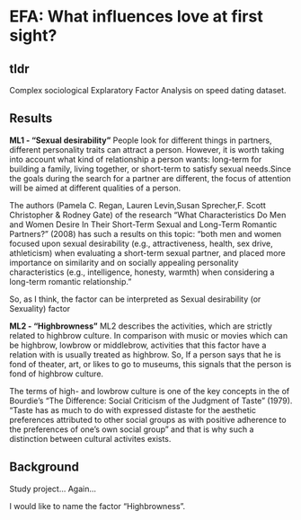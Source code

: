 # EFA: What influences love at first sight?
## tldr
Complex sociological Explaratory Factor Analysis on speed dating dataset. 

## Results 

**ML1 - “Sexual desirability”**
People look for different things in partners, different personality traits can attract a person. However, it is worth taking into account what kind of relationship a person wants: long-term for building a family, living together, or short-term to satisfy sexual needs.Since the goals during the search for a partner are different, the focus of attention will be aimed at different qualities of a person.

The authors (Pamela C. Regan, Lauren Levin,Susan Sprecher,F. Scott Christopher & Rodney Gate) of the research “What Characteristics Do Men and Women Desire In Their Short-Term Sexual and Long-Term Romantic Partners?” (2008) has such a results on this topic: “both men and women focused upon sexual desirability (e.g., attractiveness, health, sex drive, athleticism) when evaluating a short-term sexual partner, and placed more importance on similarity and on socially appealing personality characteristics (e.g., intelligence, honesty, warmth) when considering a long-term romantic relationship.”

So, as I think, the factor can be interpreted as Sexual desirability (or Sexuality) factor

**ML2 - “Highbrowness”**
ML2 describes the activities, which are strictly related to highbrow culture. In comparison with music or movies which can be highbrow, lowbrow or middlebrow, activities that this factor have a relation with is usually treated as highbrow. So, If a person says that he is fond of theater, art, or likes to go to museums, this signals that the person is fond of highbrow culture.

The terms of high- and lowbrow culture is one of the key concepts in the of Bourdie’s “The Difference: Social Criticism of the Judgment of Taste” (1979). “Taste has as much to do with expressed distaste for the aesthetic preferences attributed to other social groups as with positive adherence to the preferences of one’s own social group” and that is why such a distinction between cultural activites exists.

## Background
Study project... Again...

I would like to name the factor “Highbrowness”.
